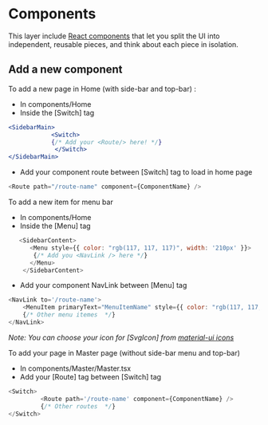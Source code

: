 # Components

This layer include [React components](https://facebook.github.io/react/docs/react-component.html) that let you split the UI into independent, reusable pieces, and think about each piece in isolation.

## Add a new component

To add a new page in Home (with side-bar and top-bar) :

- In components/Home
- Inside the [Switch] tag

```jsx
<SidebarMain>
            <Switch>
            {/* Add your <Route/> here! */}
             </Switch>
</SidebarMain>
```

- Add your component route between [Switch] tag to load in home page

```javascript
<Route path="/route-name" component={ComponentName} />
```

To add a new item for menu bar

- In components/Home
- Inside the [Menu] tag

```javascript
   <SidebarContent>
      <Menu style={{ color: "rgb(117, 117, 117)", width: '210px' }}>
       {/* Add you <NavLink /> here */}
      </Menu>
    </SidebarContent>
```

- Add your component NavLink between [Menu] tag

```javascript
<NavLink to='/route-name'>
    <MenuItem primaryText="MenuItemName" style={{ color: "rgb(117, 117, 117)" }} leftIcon={<SvgIcon />} />
    {/* Other menu itemes  */}
</NavLink>
```

*Note: You can choose your icon for [SvgIcon] from [material-ui icons](http://www.material-ui.com/#/components/svg-icon)*

To add your page in Master page (without side-bar menu and top-bar)

- In components/Master/Master.tsx
- Add your [Route] tag between [Switch] tag

```javascript
<Switch>
         <Route path='/route-name' component={ComponentName} />
         {/* Other routes  */}
</Switch>
```
